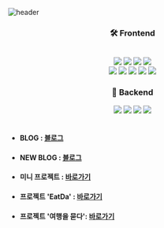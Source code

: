 ![header](https://capsule-render.vercel.app/api?type=waving&color=auto&height=300&section=header&text=Thomar&fontSize=60)
<div align="center">
  <h3>🛠 Frontend</h3><br/>
  <img src="https://img.shields.io/badge/React-61DAFB?style=flat&logo=React&logoColor=white"/>&nbsp;<img src="https://img.shields.io/badge/Next.js-000000?style=flat&logo=Next.js&logoColor=white"/>
  <img src="https://img.shields.io/badge/TypeScript-3178C6?style=flat&logo=TypeScript&logoColor=white"/>
  <img src="https://img.shields.io/badge/Redux-764ABC?style=flat&logo=Redux&logoColor=white"/><br/>
  <img src="https://img.shields.io/badge/JavaScript-F7DF1E?style=flat&logo=JavaScript&logoColor=white"/>
  <img src="https://img.shields.io/badge/styled components-DB7093?style=flat&logo=styled-components&logoColor=white"/>
  <img src="https://img.shields.io/badge/jQuery-0769AD?style=flat&logo=jQuery&logoColor=white"/>
  <img src="https://img.shields.io/badge/HTML5-E34F26?style=flat&logo=HTML5&logoColor=white"/>
  <img src="https://img.shields.io/badge/CSS3-1572B6?style=flat&logo=CSS3&logoColor=white"/>
  
  <h3>🔧 Backend</h3>
  <img src="https://img.shields.io/badge/Java-007396?style=flat&logo=Java&logoColor=white"/>
  <img src="https://img.shields.io/badge/MySQL-4479A1?style=flat&logo=MySQL&logoColor=white"/>
  <img src="https://img.shields.io/badge/Oracle-F80000?style=flat&logo=Oracle&logoColor=white"/>
  <img src="https://img.shields.io/badge/Spring-6DB33F?style=flat&logo=Spring&logoColor=white"/>
</div>
<br/>
<ul>
  <li><h4>BLOG : <a href="https://blog.naver.com/kangactor123"> 블로그 </a></h4></li>
  <li><h4>NEW BLOG : <a href="https://velog.io/@kangactor123"> 블로그 </a></h4></li>
  <li><h4>미니 프로젝트 : <a href="https://github.com/kangactor123/FoodBTI">바로가기</a></h4></li>
  <li><h4>프로젝트 'EatDa' : <a href="https://github.com/kangactor123/FInal_Project">바로가기</a></h4></li>
  <li><h4>프로젝트 '여행을 묻다': <a href="https://github.com/kangactor123/SemiProject">바로가기</a></h4></li>
</ul>
<br>
<br>




